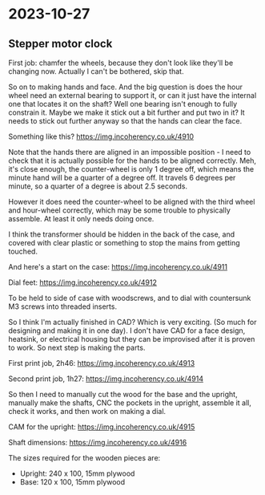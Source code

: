 # 2023-10-27

## Stepper motor clock

First job: chamfer the wheels, because they don't look like they'll be changing now. Actually
I can't be bothered, skip that.

So on to making hands and face. And the big question is does the hour wheel need an external bearing to
support it, or can it just have the internal one that locates it on the shaft? Well one bearing
isn't enough to fully constrain it. Maybe we make it stick out a bit further and put two in it? It needs
to stick out further anyway so that the hands can clear the face.

Something like this? https://img.incoherency.co.uk/4910

Note that the hands there are aligned in an impossible position - I need to check that it is actually possible
for the hands to be aligned correctly. Meh, it's close enough, the
counter-wheel is only 1 degree off, which means the minute hand will be a quarter of a degree off. It travels
6 degrees per minute, so a quarter of a degree is about 2.5 seconds.

However it does need the counter-wheel to be aligned with the third wheel and hour-wheel correctly, which may
be some trouble to physically assemble. At least it only needs doing once.

I think the transformer should be hidden in the back of the case, and covered with clear plastic or something to stop
the mains from getting touched.

And here's a start on the case: https://img.incoherency.co.uk/4911

Dial feet: https://img.incoherency.co.uk/4912

To be held to side of case with woodscrews, and to dial with countersunk M3 screws into threaded inserts.

So I think I'm actually finished in CAD? Which is very exciting. (So much for designing and making it in one day). I
don't have CAD for a face design, heatsink, or electrical housing but they can be improvised after it is proven to work.
So next step is making the parts.

First print job, 2h46: https://img.incoherency.co.uk/4913

Second print job, 1h27: https://img.incoherency.co.uk/4914

So then I need to manually cut the wood for the base and the upright, manually make the shafts,
CNC the pockets in the upright, assemble it all, check it works, and then work on making a dial.

CAM for the upright: https://img.incoherency.co.uk/4915

Shaft dimensions: https://img.incoherency.co.uk/4916

The sizes required for the wooden pieces are:

* Upright: 240 x 100, 15mm plywood
* Base: 120 x 100, 15mm plywood
